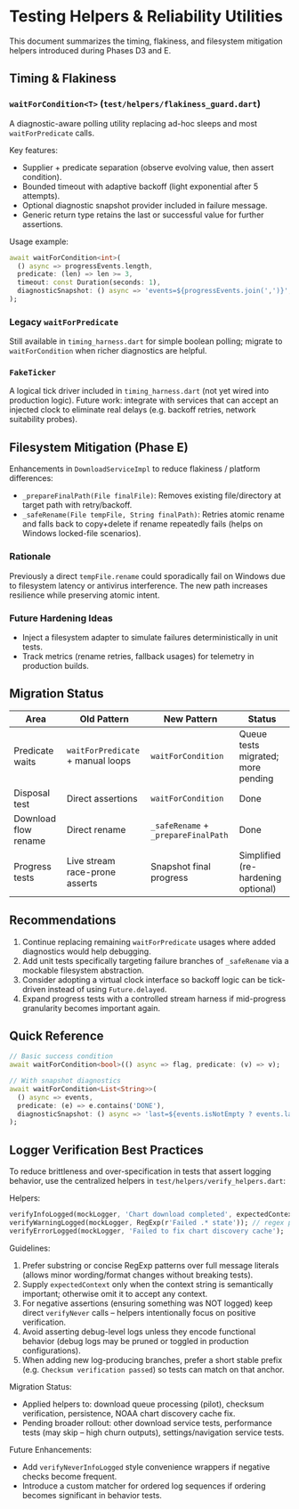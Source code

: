 # Testing Helpers & Reliability Utilities

This document summarizes the timing, flakiness, and filesystem mitigation helpers introduced during Phases D3 and E.

## Timing & Flakiness

### `waitForCondition<T>` (`test/helpers/flakiness_guard.dart`)
A diagnostic-aware polling utility replacing ad-hoc sleeps and most `waitForPredicate` calls.

Key features:
- Supplier + predicate separation (observe evolving value, then assert condition).
- Bounded timeout with adaptive backoff (light exponential after 5 attempts).
- Optional diagnostic snapshot provider included in failure message.
- Generic return type retains the last or successful value for further assertions.

Usage example:
```dart
await waitForCondition<int>(
  () async => progressEvents.length,
  predicate: (len) => len >= 3,
  timeout: const Duration(seconds: 1),
  diagnosticSnapshot: () async => 'events=${progressEvents.join(',')}',
);
```

### Legacy `waitForPredicate`
Still available in `timing_harness.dart` for simple boolean polling; migrate to `waitForCondition` when richer diagnostics are helpful.

### `FakeTicker`
A logical tick driver included in `timing_harness.dart` (not yet wired into production logic). Future work: integrate with services that can accept an injected clock to eliminate real delays (e.g. backoff retries, network suitability probes).

## Filesystem Mitigation (Phase E)
Enhancements in `DownloadServiceImpl` to reduce flakiness / platform differences:

- `_prepareFinalPath(File finalFile)`: Removes existing file/directory at target path with retry/backoff.
- `_safeRename(File tempFile, String finalPath)`: Retries atomic rename and falls back to copy+delete if rename repeatedly fails (helps on Windows locked-file scenarios).

### Rationale
Previously a direct `tempFile.rename` could sporadically fail on Windows due to filesystem latency or antivirus interference. The new path increases resilience while preserving atomic intent.

### Future Hardening Ideas
- Inject a filesystem adapter to simulate failures deterministically in unit tests.
- Track metrics (rename retries, fallback usages) for telemetry in production builds.

## Migration Status
| Area | Old Pattern | New Pattern | Status |
|------|-------------|-------------|--------|
| Predicate waits | `waitForPredicate` + manual loops | `waitForCondition` | Queue tests migrated; more pending |
| Disposal test | Direct assertions | `waitForCondition` | Done |
| Download flow rename | Direct rename | `_safeRename` + `_prepareFinalPath` | Done |
| Progress tests | Live stream race-prone asserts | Snapshot final progress | Simplified (re-hardening optional) |

## Recommendations
1. Continue replacing remaining `waitForPredicate` usages where added diagnostics would help debugging.
2. Add unit tests specifically targeting failure branches of `_safeRename` via a mockable filesystem abstraction.
3. Consider adopting a virtual clock interface so backoff logic can be tick-driven instead of using `Future.delayed`.
4. Expand progress tests with a controlled stream harness if mid-progress granularity becomes important again.

## Quick Reference
```dart
// Basic success condition
await waitForCondition<bool>(() async => flag, predicate: (v) => v);

// With snapshot diagnostics
await waitForCondition<List<String>>(
  () async => events,
  predicate: (e) => e.contains('DONE'),
  diagnosticSnapshot: () async => 'last=${events.isNotEmpty ? events.last : 'none'}',
);
```

## Logger Verification Best Practices

To reduce brittleness and over-specification in tests that assert logging behavior, use the centralized helpers in `test/helpers/verify_helpers.dart`:

Helpers:
```dart
verifyInfoLogged(mockLogger, 'Chart download completed', expectedContext: 'Download');
verifyWarningLogged(mockLogger, RegExp(r'Failed .* state')); // regex patterns supported
verifyErrorLogged(mockLogger, 'Failed to fix chart discovery cache');
```

Guidelines:
1. Prefer substring or concise RegExp patterns over full message literals (allows minor wording/format changes without breaking tests).
2. Supply `expectedContext` only when the context string is semantically important; otherwise omit it to accept any context.
3. For negative assertions (ensuring something was NOT logged) keep direct `verifyNever` calls – helpers intentionally focus on positive verification.
4. Avoid asserting debug-level logs unless they encode functional behavior (debug logs may be pruned or toggled in production configurations).
5. When adding new log-producing branches, prefer a short stable prefix (e.g. `Checksum verification passed`) so tests can match on that anchor.

Migration Status:
- Applied helpers to: download queue processing (pilot), checksum verification, persistence, NOAA chart discovery cache fix.
- Pending broader rollout: other download service tests, performance tests (may skip – high churn outputs), settings/navigation service tests.

Future Enhancements:
- Add `verifyNeverInfoLogged` style convenience wrappers if negative checks become frequent.
- Introduce a custom matcher for ordered log sequences if ordering becomes significant in behavior tests.


